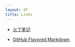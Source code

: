 ```yaml
---
layout: df
title: Links
---
```


* [火丁笔记](http://huoding.com/)

* [GitHub Flavored Markdown](http://github.github.com/github-flavored-markdown/)
